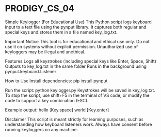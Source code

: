 # PRODIGY_CS_04
Simple Keylogger (For Educational Use)
This Python script logs keyboard input to a text file using the pynput library. It captures both regular and special keys and stores them in a file named key_log.txt.

Important Notice
This tool is for educational and ethical use only.
Do not use it on systems without explicit permission. Unauthorized use of keyloggers may be illegal and unethical.

Features
Logs all keystrokes (including special keys like Enter, Space, Shift)
Outputs to key_log.txt in the same folder
Runs in the background using pynput.keyboard.Listener

How to Use
Install dependencies:
pip install pynput

Run the script:
python keylogger.py
Keystrokes will be saved in key_log.txt.
To stop the script, use shift+F5 in the terminal of VS code, or modify the code to support a key combination (ESC).

Example output:
hello [Key.space] world [Key.enter]

Disclaimer
This script is meant strictly for learning purposes, such as understanding how keyboard listeners work. Always have consent before running keyloggers on any machine.
